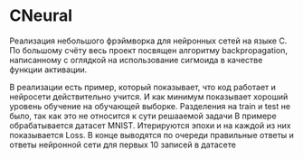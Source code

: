 # CNeural
Реализация небольшого фрэймворка для нейронных сетей на языке C.
По большому счёту весь проект посвящен алгоритму backpropagation, написанному с оглядкой на использование сигмоида в качестве функции активации.

В реализации есть пример, который показывает, что код работает и нейросети действительно учится. И как минимум показывает хороший уровень обучение на обучающей выборке. Разделения на train и test не было, так как это не относится к сути решааемой задачи
В примере обрабатывается датасет MNIST. Итерируются эпохи и на каждой из них показывается Loss. В конце выводятся по очереди правильные ответы и ответы нейронной сети для первых 10 записей в датасете
